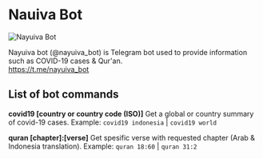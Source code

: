 # Nauiva Bot

![Nayuiva Bot](https://github.com/shidqi/tebot-nayu/blob/master/images/image.jpg?raw=true)

Nayuiva bot (@nayuiva_bot) is Telegram bot used to provide information such as COVID-19 cases & Qur'an.  <br>
https://t.me/nayuiva_bot  <br>


## List of bot commands  
  
**covid19 [country or country code (ISO)]**
Get a global or country summary of covid-19 cases.
Example:  `covid19 indonesia`   | `covid19 world`

**quran [chapter]:[verse]**
Get spesific verse with requested chapter (Arab & Indonesia translation).
Example:  `quran 18:60`  | `quran 31:2`
